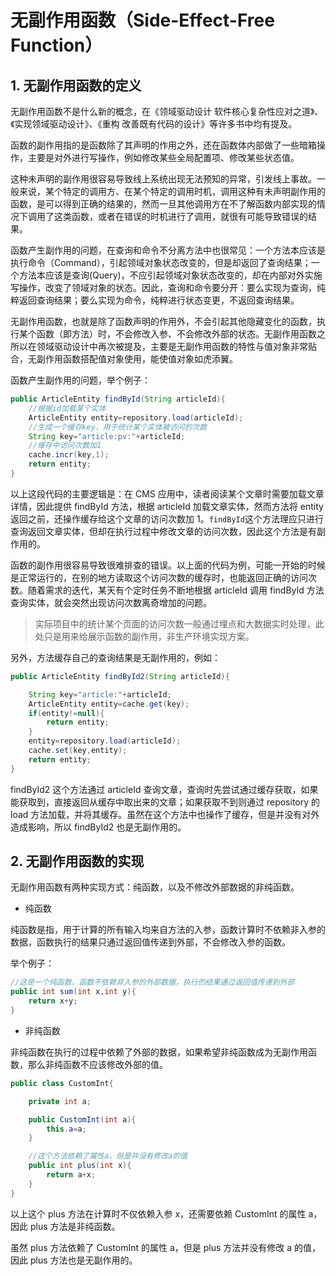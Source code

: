 # 无副作用函数（Side-Effect-Free Function）

## 1. 无副作用函数的定义

无副作用函数不是什么新的概念，在《领域驱动设计 软件核心复杂性应对之道》、《实现领域驱动设计》、《重构 改善既有代码的设计》等许多书中均有提及。

函数的副作用指的是函数除了其声明的作用之外，还在函数体内部做了一些暗箱操作，主要是对外进行写操作，例如修改某些全局配置项、修改某些状态值。

这种未声明的副作用很容易导致线上系统出现无法预知的异常，引发线上事故。一般来说，某个特定的调用方、在某个特定的调用时机，调用这种有未声明副作用的函数，是可以得到正确的结果的，然而一旦其他调用方在不了解函数内部实现的情况下调用了这类函数，或者在错误的时机进行了调用，就很有可能导致错误的结果。

函数产生副作用的问题，在查询和命令不分离方法中也很常见：一个方法本应该是执行命令（Command），引起领域对象状态改变的，但是却返回了查询结果；一个方法本应该是查询(Query)，不应引起领域对象状态改变的，却在内部对外实施写操作，改变了领域对象的状态。因此，查询和命令要分开：要么实现为查询，纯粹返回查询结果；要么实现为命令，纯粹进行状态变更，不返回查询结果。

无副作用函数，也就是除了函数声明的作用外，不会引起其他隐藏变化的函数，执行某个函数（即方法）时，不会修改入参、不会修改外部的状态。无副作用函数之所以在领域驱动设计中再次被提及，主要是无副作用函数的特性与值对象非常贴合，无副作用函数搭配值对象使用，能使值对象如虎添翼。

函数产生副作用的问题，举个例子：

```java
public ArticleEntity findById(String articleId){
    //根据id加载某个实体
    ArticleEntity entity=repository.load(articleId);
    //生成一个缓存key，用于统计某个实体被访问的次数
    String key="article:pv:"+articleId;
    //缓存中访问次数加1
    cache.incr(key,1);
    return entity;
}
```

以上这段代码的主要逻辑是：在 CMS 应用中，读者阅读某个文章时需要加载文章详情，因此提供 findById 方法，根据 articleId 加载文章实体，然而方法将 entity 返回之前，还操作缓存给这个文章的访问次数加 1。`findById`这个方法理应只进行查询返回文章实体，但却在执行过程中修改文章的访问次数，因此这个方法是有副作用的。

函数的副作用很容易导致很难排查的错误。以上面的代码为例，可能一开始的时候是正常运行的，在别的地方读取这个访问次数的缓存时，也能返回正确的访问次数。随着需求的迭代，某天有个定时任务不断地根据 articleId 调用 findById 方法查询实体，就会突然出现访问次数离奇增加的问题。

> 实际项目中的统计某个页面的访问次数一般通过埋点和大数据实时处理，此处只是用来给展示函数的副作用，非生产环境实现方案。

另外，方法缓存自己的查询结果是无副作用的，例如：

```java
public ArticleEntity findById2(String articleId){

    String key="article:"+articleId;
    ArticleEntity entity=cache.get(key);
    if(entity!=null){
		return entity;
    }
    entity=repository.load(articleId);
    cache.set(key,entity);
    return entity;
}
```

findById2 这个方法通过 articleId 查询文章，查询时先尝试通过缓存获取，如果能获取到，直接返回从缓存中取出来的文章；如果获取不到则通过 repository 的 load 方法加载，并将其缓存。虽然在这个方法中也操作了缓存，但是并没有对外造成影响，所以 findById2 也是无副作用的。

## 2. 无副作用函数的实现

无副作用函数有两种实现方式：纯函数，以及不修改外部数据的非纯函数。

- 纯函数

纯函数是指，用于计算的所有输入均来自方法的入参，函数计算时不依赖非入参的数据，函数执行的结果只通过返回值传递到外部，不会修改入参的函数。

举个例子：

```java
//这是一个纯函数，函数不依赖非入参的外部数据，执行的结果通过返回值传递到外部
public int sum(int x,int y){
    return x+y;
}
```

- 非纯函数

非纯函数在执行的过程中依赖了外部的数据，如果希望非纯函数成为无副作用函数，那么非纯函数不应该修改外部的值。

```java
public class CustomInt{

    private int a;

    public CustomInt(int a){
        this.a=a;
    }

    //这个方法依赖了属性a，但是并没有修改a的值
    public int plus(int x){
        return a+x;
    }
}
```

以上这个 plus 方法在计算时不仅依赖入参 x，还需要依赖 CustomInt 的属性 a，因此 plus 方法是非纯函数。

虽然 plus 方法依赖了 CustomInt 的属性 a，但是 plus 方法并没有修改 a 的值，因此 plus 方法也是无副作用的。
